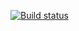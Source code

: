 [![Build status](https://ci.appveyor.com/api/projects/status/eo75wylswjqt1h7b?svg=true)](https://ci.appveyor.com/project/kononova-daria/hw-ahj-3-3)